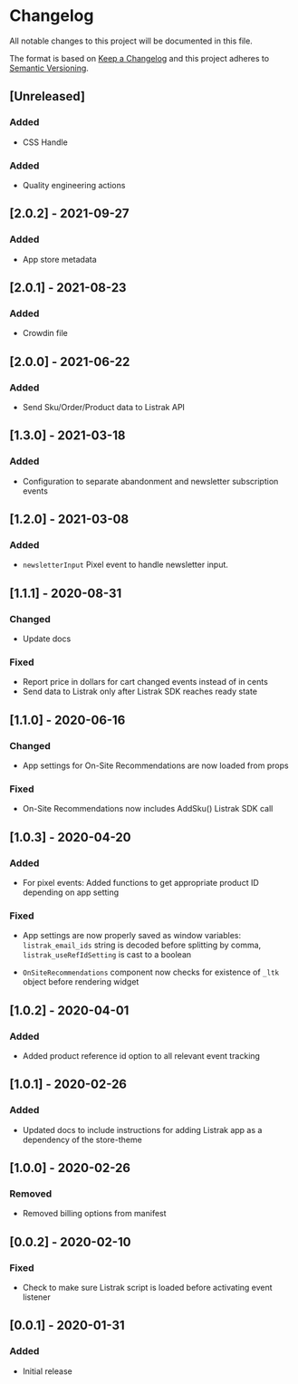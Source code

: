 # Changelog

All notable changes to this project will be documented in this file.

The format is based on [Keep a Changelog](http://keepachangelog.com/en/1.0.0/)
and this project adheres to [Semantic Versioning](http://semver.org/spec/v2.0.0.html).

## [Unreleased]

### Added

- CSS Handle

### Added

- Quality engineering actions

## [2.0.2] - 2021-09-27

### Added

- App store metadata

## [2.0.1] - 2021-08-23

### Added

- Crowdin file

## [2.0.0] - 2021-06-22

### Added

- Send Sku/Order/Product data to Listrak API

## [1.3.0] - 2021-03-18

### Added

- Configuration to separate abandonment and newsletter subscription events

## [1.2.0] - 2021-03-08

### Added

- `newsletterInput` Pixel event to handle newsletter input.

## [1.1.1] - 2020-08-31

### Changed

- Update docs

### Fixed

- Report price in dollars for cart changed events instead of in cents
- Send data to Listrak only after Listrak SDK reaches ready state

## [1.1.0] - 2020-06-16

### Changed

- App settings for On-Site Recommendations are now loaded from props

### Fixed

- On-Site Recommendations now includes AddSku() Listrak SDK call

## [1.0.3] - 2020-04-20

### Added

- For pixel events: Added functions to get appropriate product ID depending on app setting

### Fixed

- App settings are now properly saved as window variables: `listrak_email_ids` string is decoded before splitting by comma, `listrak_useRefIdSetting` is cast to a boolean

- `OnSiteRecommendations` component now checks for existence of `_ltk` object before rendering widget

## [1.0.2] - 2020-04-01

### Added

- Added product reference id option to all relevant event tracking

## [1.0.1] - 2020-02-26

### Added

- Updated docs to include instructions for adding Listrak app as a dependency of the store-theme

## [1.0.0] - 2020-02-26

### Removed

- Removed billing options from manifest

## [0.0.2] - 2020-02-10

### Fixed

- Check to make sure Listrak script is loaded before activating event listener

## [0.0.1] - 2020-01-31

### Added

- Initial release
